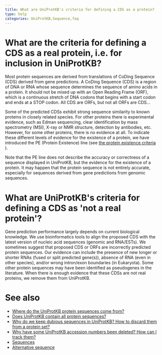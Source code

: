 ```yaml
---
title: What are UniProtKB's criteria for defining a CDS as a protein?
type: help
categories: UniProtKB,Sequence,faq
---
```


# What are the criteria for defining a CDS as a real protein, i.e. for inclusion in UniProtKB?

Most protein sequences are derived from translations of CoDing Sequence (CDS) derived from gene predictions. A CoDing Sequence (CDS) is a region of DNA or RNA whose sequence determines the sequence of amino acids in a protein. It should not be mixed up with an Open Reading Frame (ORF), which is a continuous stretch of DNA codons that begins with a start codon and ends at a STOP codon. All CDS are ORFs, but not all ORFs are CDS...

Some of the predicted CDSs exhibit strong sequence similarity to known proteins in closely related species. For other proteins there is experimental evidence, such as Edman sequencing, clear identification by mass spectrometry (MSI), X-ray or NMR structure, detection by antibodies, etc. However, for some other proteins, there is no evidence at all. To indicate these different levels of evidence for the existence of a protein, we have introduced the PE (Protein Existence) line (see [the protein existence criteria](https://ftp.uniprot.org/pub/databases/uniprot/current_release/knowledgebase/complete/docs/pe_criteria.txt) ).

Note that the PE line does not describe the accuracy or correctness of a sequence displayed in UniProtKB, but the evidence for the existence of a protein. It may happen that the protein sequence is not entirely accurate, especially for sequences derived from gene predictions from genomic sequences.

# What are UniProtKB's criteria for defining a CDS as 'not a real protein'?

Gene prediction performance largely depends on current biological knowledge. We use bioinformatics tools to align the proposed CDS with the latest version of nucleic acid sequences (genomic and RNA/ESTs). We sometimes suggest that proposed CDS or ORFs are incorrectly predicted protein sequences. Our evidence can include the presence of new longer or shorter RNAs (fused or split predicted gene(s)), absence of RNA (even in other species), and/or wrong intron/exon boundaries (in Eukaryota). Some other protein sequences may have been identified as pseudogenes in the literature. When there is enough evidence that these CDSs are not real proteins, we remove them from UniProtKB.

# See also

-   [Where do the UniProtKB protein sequences come from?](https://www.uniprot.org/help/sequence_origin)
-   [Does UniProtKB contain all protein sequences?](https://www.uniprot.org/help/uniprotkb_coverage)
-   [Why do we keep dubious sequences in UniProtKB? How to discard them from a protein set?](https://www.uniprot.org/help/dubious_sequences)
-   [Why have some UniProtKB accession numbers been deleted? How can I track them?](https://www.uniprot.org/help/deleted_accessions)
-   [Sequences](https://www.uniprot.org/help/sequences)
-   [Alternative sequence](https://www.uniprot.org/help/var_seq)
